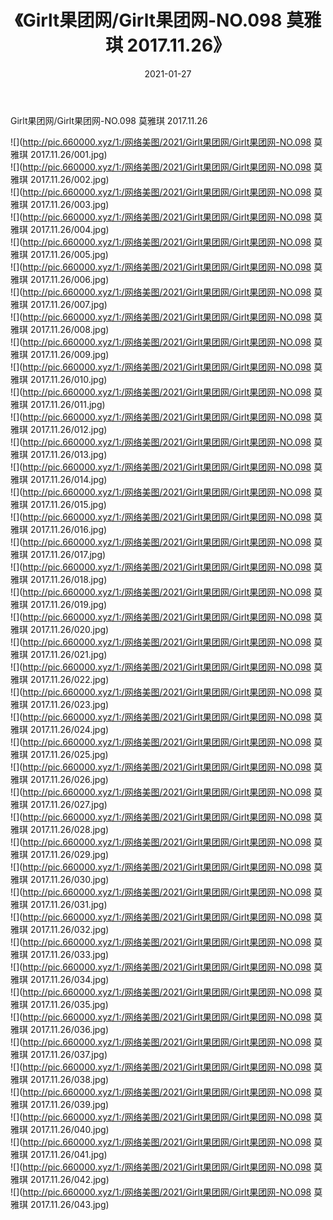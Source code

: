 ﻿---
layout: post
title:  《Girlt果团网/Girlt果团网-NO.098 莫雅琪 2017.11.26》
date:   2021-01-27
img: http://pic.660000.xyz/1:/网络美图/2021/Girlt果团网/Girlt果团网-NO.098 莫雅琪 2017.11.26/000.jpg
categories: [美女, 清纯, 唯美]
---

Girlt果团网/Girlt果团网-NO.098 莫雅琪 2017.11.26

 ![](http://pic.660000.xyz/1:/网络美图/2021/Girlt果团网/Girlt果团网-NO.098 莫雅琪 2017.11.26/001.jpg) <br>![](http://pic.660000.xyz/1:/网络美图/2021/Girlt果团网/Girlt果团网-NO.098 莫雅琪 2017.11.26/002.jpg) <br>![](http://pic.660000.xyz/1:/网络美图/2021/Girlt果团网/Girlt果团网-NO.098 莫雅琪 2017.11.26/003.jpg) <br>![](http://pic.660000.xyz/1:/网络美图/2021/Girlt果团网/Girlt果团网-NO.098 莫雅琪 2017.11.26/004.jpg) <br>![](http://pic.660000.xyz/1:/网络美图/2021/Girlt果团网/Girlt果团网-NO.098 莫雅琪 2017.11.26/005.jpg) <br>![](http://pic.660000.xyz/1:/网络美图/2021/Girlt果团网/Girlt果团网-NO.098 莫雅琪 2017.11.26/006.jpg) <br>![](http://pic.660000.xyz/1:/网络美图/2021/Girlt果团网/Girlt果团网-NO.098 莫雅琪 2017.11.26/007.jpg) <br>![](http://pic.660000.xyz/1:/网络美图/2021/Girlt果团网/Girlt果团网-NO.098 莫雅琪 2017.11.26/008.jpg) <br>![](http://pic.660000.xyz/1:/网络美图/2021/Girlt果团网/Girlt果团网-NO.098 莫雅琪 2017.11.26/009.jpg) <br>![](http://pic.660000.xyz/1:/网络美图/2021/Girlt果团网/Girlt果团网-NO.098 莫雅琪 2017.11.26/010.jpg) <br>![](http://pic.660000.xyz/1:/网络美图/2021/Girlt果团网/Girlt果团网-NO.098 莫雅琪 2017.11.26/011.jpg) <br>![](http://pic.660000.xyz/1:/网络美图/2021/Girlt果团网/Girlt果团网-NO.098 莫雅琪 2017.11.26/012.jpg) <br>![](http://pic.660000.xyz/1:/网络美图/2021/Girlt果团网/Girlt果团网-NO.098 莫雅琪 2017.11.26/013.jpg) <br>![](http://pic.660000.xyz/1:/网络美图/2021/Girlt果团网/Girlt果团网-NO.098 莫雅琪 2017.11.26/014.jpg) <br>![](http://pic.660000.xyz/1:/网络美图/2021/Girlt果团网/Girlt果团网-NO.098 莫雅琪 2017.11.26/015.jpg) <br>![](http://pic.660000.xyz/1:/网络美图/2021/Girlt果团网/Girlt果团网-NO.098 莫雅琪 2017.11.26/016.jpg) <br>![](http://pic.660000.xyz/1:/网络美图/2021/Girlt果团网/Girlt果团网-NO.098 莫雅琪 2017.11.26/017.jpg) <br>![](http://pic.660000.xyz/1:/网络美图/2021/Girlt果团网/Girlt果团网-NO.098 莫雅琪 2017.11.26/018.jpg) <br>![](http://pic.660000.xyz/1:/网络美图/2021/Girlt果团网/Girlt果团网-NO.098 莫雅琪 2017.11.26/019.jpg) <br>![](http://pic.660000.xyz/1:/网络美图/2021/Girlt果团网/Girlt果团网-NO.098 莫雅琪 2017.11.26/020.jpg) <br>![](http://pic.660000.xyz/1:/网络美图/2021/Girlt果团网/Girlt果团网-NO.098 莫雅琪 2017.11.26/021.jpg) <br>![](http://pic.660000.xyz/1:/网络美图/2021/Girlt果团网/Girlt果团网-NO.098 莫雅琪 2017.11.26/022.jpg) <br>![](http://pic.660000.xyz/1:/网络美图/2021/Girlt果团网/Girlt果团网-NO.098 莫雅琪 2017.11.26/023.jpg) <br>![](http://pic.660000.xyz/1:/网络美图/2021/Girlt果团网/Girlt果团网-NO.098 莫雅琪 2017.11.26/024.jpg) <br>![](http://pic.660000.xyz/1:/网络美图/2021/Girlt果团网/Girlt果团网-NO.098 莫雅琪 2017.11.26/025.jpg) <br>![](http://pic.660000.xyz/1:/网络美图/2021/Girlt果团网/Girlt果团网-NO.098 莫雅琪 2017.11.26/026.jpg) <br>![](http://pic.660000.xyz/1:/网络美图/2021/Girlt果团网/Girlt果团网-NO.098 莫雅琪 2017.11.26/027.jpg) <br>![](http://pic.660000.xyz/1:/网络美图/2021/Girlt果团网/Girlt果团网-NO.098 莫雅琪 2017.11.26/028.jpg) <br>![](http://pic.660000.xyz/1:/网络美图/2021/Girlt果团网/Girlt果团网-NO.098 莫雅琪 2017.11.26/029.jpg) <br>![](http://pic.660000.xyz/1:/网络美图/2021/Girlt果团网/Girlt果团网-NO.098 莫雅琪 2017.11.26/030.jpg) <br>![](http://pic.660000.xyz/1:/网络美图/2021/Girlt果团网/Girlt果团网-NO.098 莫雅琪 2017.11.26/031.jpg) <br>![](http://pic.660000.xyz/1:/网络美图/2021/Girlt果团网/Girlt果团网-NO.098 莫雅琪 2017.11.26/032.jpg) <br>![](http://pic.660000.xyz/1:/网络美图/2021/Girlt果团网/Girlt果团网-NO.098 莫雅琪 2017.11.26/033.jpg) <br>![](http://pic.660000.xyz/1:/网络美图/2021/Girlt果团网/Girlt果团网-NO.098 莫雅琪 2017.11.26/034.jpg) <br>![](http://pic.660000.xyz/1:/网络美图/2021/Girlt果团网/Girlt果团网-NO.098 莫雅琪 2017.11.26/035.jpg) <br>![](http://pic.660000.xyz/1:/网络美图/2021/Girlt果团网/Girlt果团网-NO.098 莫雅琪 2017.11.26/036.jpg) <br>![](http://pic.660000.xyz/1:/网络美图/2021/Girlt果团网/Girlt果团网-NO.098 莫雅琪 2017.11.26/037.jpg) <br>![](http://pic.660000.xyz/1:/网络美图/2021/Girlt果团网/Girlt果团网-NO.098 莫雅琪 2017.11.26/038.jpg) <br>![](http://pic.660000.xyz/1:/网络美图/2021/Girlt果团网/Girlt果团网-NO.098 莫雅琪 2017.11.26/039.jpg) <br>![](http://pic.660000.xyz/1:/网络美图/2021/Girlt果团网/Girlt果团网-NO.098 莫雅琪 2017.11.26/040.jpg) <br>![](http://pic.660000.xyz/1:/网络美图/2021/Girlt果团网/Girlt果团网-NO.098 莫雅琪 2017.11.26/041.jpg) <br>![](http://pic.660000.xyz/1:/网络美图/2021/Girlt果团网/Girlt果团网-NO.098 莫雅琪 2017.11.26/042.jpg) <br>![](http://pic.660000.xyz/1:/网络美图/2021/Girlt果团网/Girlt果团网-NO.098 莫雅琪 2017.11.26/043.jpg) <br>